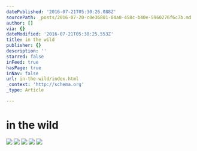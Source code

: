 ```yaml
---
datePublished: '2016-07-21T05:30:26.088Z'
sourcePath: _posts/2016-07-20-c0e36801-04a0-458c-b40e-5960276f6c7b.md
author: []
via: {}
dateModified: '2016-07-21T05:30:25.553Z'
title: in the wild
publisher: {}
description: ''
starred: false
inFeed: true
hasPage: true
inNav: false
url: in-the-wild/index.html
_context: 'http://schema.org'
_type: Article

---
```

# in the wild
![](https://s3-us-west-2.amazonaws.com/the-grid-img/p/b35b83a14a287cf15a49158ad2513ed21ed76bf2.jpg)
![](https://s3-us-west-2.amazonaws.com/the-grid-img/p/c458fddf483bf8556c475d0357dc987ce351ccfb.jpg)
![](https://s3-us-west-2.amazonaws.com/the-grid-img/p/0c2118eda796178ccf55a8bacd5d08f87b6a8b3d.jpg)
![](https://s3-us-west-2.amazonaws.com/the-grid-img/p/b5fcbac5d71463a00466e63949fc1b29dbc076d9.jpg)
![](https://the-grid-user-content.s3-us-west-2.amazonaws.com/1e1ad9a6-9e56-4aed-9692-ee39c9993164.jpg)